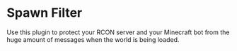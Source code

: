 # Spawn Filter

Use this plugin to protect your RCON server and your Minecraft bot from the huge amount of messages when the world is being loaded.